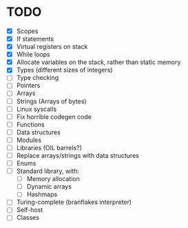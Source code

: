 # TODO
- [x] Scopes
- [x] If statements
- [x] Virtual registers on stack
- [x] While loops
- [x] Allocate variables on the stack, rather than static memory
- [x] Types (different sizes of integers)
- [ ] Type checking
- [ ] Pointers
- [ ] Arrays
- [ ] Strings (Arrays of bytes)
- [ ] Linux syscalls
- [ ] Fix horrible codegen code
- [ ] Functions
- [ ] Data structures
- [ ] Modules
- [ ] Libraries (OIL barrels?)
- [ ] Replace arrays/strings with data structures
- [ ] Enums
- [ ] Standard library, with:
    - [ ] Memory allocation
    - [ ] Dynamic arrays
    - [ ] Hashmaps
- [ ] Turing-complete (branflakes interpreter)
- [ ] Self-host
- [ ] Classes
